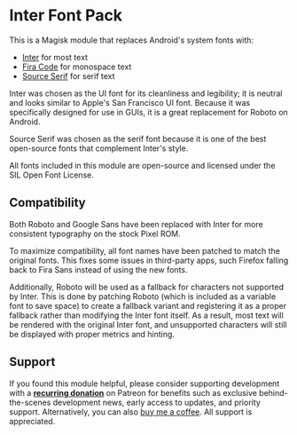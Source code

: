 # Inter Font Pack

This is a Magisk module that replaces Android's system fonts with:

- [Inter](https://github.com/rsms/inter) for most text
- [Fira Code](https://github.com/tonsky/FiraCode) for monospace text
- [Source Serif](https://github.com/adobe-fonts/source-serif) for serif text

Inter was chosen as the UI font for its cleanliness and legibility; it is neutral and looks similar to Apple's San Francisco UI font. Because it was specifically designed for use in GUIs, it is a great replacement for Roboto on Android.

Source Serif was chosen as the serif font because it is one of the best open-source fonts that complement Inter's style.

All fonts included in this module are open-source and licensed under the SIL Open Font License.

## Compatibility

Both Roboto and Google Sans have been replaced with Inter for more consistent typography on the stock Pixel ROM.

To maximize compatibility, all font names have been patched to match the original fonts. This fixes some issues in third-party apps, such Firefox falling back to Fira Sans instead of using the new fonts.

Additionally, Roboto will be used as a fallback for characters not supported by Inter. This is done by patching Roboto (which is included as a variable font to save space) to create a fallback variant and registering it as a proper fallback rather than modifying the Inter font itself. As a result, most text will be rendered with the original Inter font, and unsupported characters will still be displayed with proper metrics and hinting.

## Support

If you found this module helpful, please consider supporting development with a **[recurring donation](https://patreon.com/kdrag0n)** on Patreon for benefits such as exclusive behind-the-scenes development news, early access to updates, and priority support. Alternatively, you can also [buy me a coffee](https://paypal.me/kdrag0ndonate). All support is appreciated.
